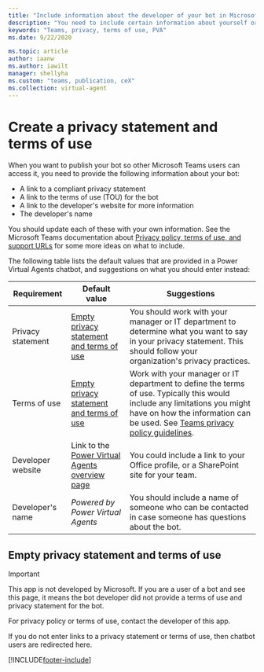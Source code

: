 ```yaml
---
title: "Include information about the developer of your bot in Microsoft Teams"
description: "You need to include certain information about yourself or the developer of your bot when you publish it in Teams, including a privacy statement and terms of use, as well as contact information."
keywords: "Teams, privacy, terms of use, PVA"
ms.date: 9/22/2020

ms.topic: article
author: iaanw
ms.author: iawilt
manager: shellyha
ms.custom: "teams, publication, ceX"
ms.collection: virtual-agent
---
```


# Create a privacy statement and terms of use

When you want to publish your bot so other Microsoft Teams users can access it, you need to provide the following information about your bot:

- A link to a compliant privacy statement
- A link to the terms of use (TOU) for the bot
- A link to the developer's website for more information
- The developer's name

You should update each of these with your own information. See the Microsoft Teams documentation about [Privacy policy, terms of use, and support URLs](/microsoftteams/platform/concepts/deploy-and-publish/appsource/prepare/submission-checklist#privacy-policy-terms-of-use-and-support-urls) for some more ideas on what to include.

The following table lists the default values that are provided in a Power Virtual Agents chatbot, and suggestions on what you should enter instead:

Requirement | Default value | Suggestions
-|-|-
Privacy statement | [Empty privacy statement and terms of use](#empty-privacy-statement-and-terms-of-use) | You should work with your manager or IT department to determine what you want to say in your privacy statement. This should follow your organization's privacy practices.
Terms of use | [Empty privacy statement and terms of use](#empty-privacy-statement-and-terms-of-use) | Work with your manager or IT department to define the terms of use. Typically this would include any limitations you might have on how the information can be used. See [Teams privacy policy guidelines](/microsoftteams/platform/concepts/deploy-and-publish/appsource/prepare/submission-checklist#privacy-policy).
Developer website | Link to the [Power Virtual Agents overview page](https://go.microsoft.com/fwlink/?linkid=2138949) | You could include a link to your Office profile, or a SharePoint site for your team.
Developer's name | *Powered by Power Virtual Agents* | You should include a name of someone who can be contacted in case someone has questions about the bot.

## Empty privacy statement and terms of use

> [!IMPORTANT]
> This app is not developed by Microsoft. If you are a user of a bot and see this page, it means the bot developer did not provide a terms of use and privacy statement for the bot.  
>
> For privacy policy or terms of use, contact the developer of this app.

If you do not enter links to a privacy statement or terms of use, then chatbot users are redirected here.  

[!INCLUDE[footer-include](../includes/footer-banner.md)]
